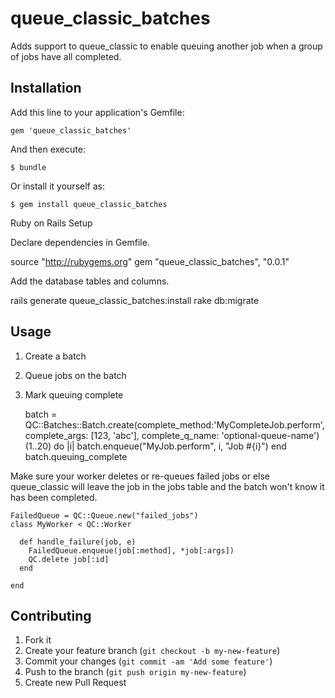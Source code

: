 # queue_classic_batches

Adds support to queue_classic to enable queuing another job when a group of jobs have all completed.

## Installation

Add this line to your application's Gemfile:

    gem 'queue_classic_batches'

And then execute:

    $ bundle

Or install it yourself as:

    $ gem install queue_classic_batches

Ruby on Rails Setup

Declare dependencies in Gemfile.

source "http://rubygems.org"
gem "queue_classic_batches", "0.0.1"

Add the database tables and columns.

rails generate queue_classic_batches:install
rake db:migrate

## Usage

1. Create a batch
2. Queue jobs on the batch
3. Mark queuing complete

    batch = QC::Batches::Batch.create(complete_method:'MyCompleteJob.perform', complete_args: [123, 'abc'], complete_q_name: 'optional-queue-name')
    (1..20) do |i| 
      batch.enqueue("MyJob.perform", i, "Job #{i}")
    end
    batch.queuing_complete


Make sure your worker deletes or re-queues failed jobs or else queue_classic will leave the job in the jobs table and the batch won't know it has been completed.

    FailedQueue = QC::Queue.new("failed_jobs")
    class MyWorker < QC::Worker

      def handle_failure(job, e)
        FailedQueue.enqueue(job[:method], *job[:args])
        QC.delete job[:id]
      end
      
    end

## Contributing

1. Fork it
2. Create your feature branch (`git checkout -b my-new-feature`)
3. Commit your changes (`git commit -am 'Add some feature'`)
4. Push to the branch (`git push origin my-new-feature`)
5. Create new Pull Request
